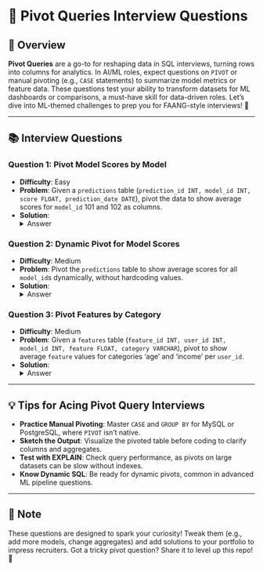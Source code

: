 # 🎯 Pivot Queries Interview Questions

## 🌟 Overview

**Pivot Queries** are a go-to for reshaping data in SQL interviews, turning rows into columns for analytics. In AI/ML roles, expect questions on `PIVOT` or manual pivoting (e.g., `CASE` statements) to summarize model metrics or feature data. These questions test your ability to transform datasets for ML dashboards or comparisons, a must-have skill for data-driven roles. Let’s dive into ML-themed challenges to prep you for FAANG-style interviews! 🚀

---

## 📚 Interview Questions

### Question 1: Pivot Model Scores by Model
- **Difficulty**: Easy
- **Problem**: Given a `predictions` table (`prediction_id INT, model_id INT, score FLOAT, prediction_date DATE`), pivot the data to show average scores for `model_id` 101 and 102 as columns.
- **Solution**:
  <details>
  <summary>Answer</summary>
  ```sql
  SELECT *
  FROM predictions
  PIVOT (
      AVG(score)
      FOR model_id IN (101 AS model_101, 102 AS model_102)
  ) AS p;
  ```
  **Explanation**: The `PIVOT` aggregates `score` by `model_id`, creating columns `model_101` and `model_102` with average scores. For MySQL, use:
  ```sql
  SELECT prediction_date,
         AVG(CASE WHEN model_id = 101 THEN score END) AS model_101,
         AVG(CASE WHEN model_id = 102 THEN score END) AS model_102
  FROM predictions
  GROUP BY prediction_date;
  ```
  </details>

### Question 2: Dynamic Pivot for Model Scores
- **Difficulty**: Medium
- **Problem**: Pivot the `predictions` table to show average scores for all `model_id`s dynamically, without hardcoding values.
- **Solution**:
  <details>
  <summary>Answer</summary>
  ```sql
  DECLARE @columns NVARCHAR(MAX), @sql NVARCHAR(MAX);
  SELECT @columns = STRING_AGG(QUOTENAME(model_id) + ' AS model_' + CAST(model_id AS NVARCHAR(10)), ',')
  FROM (SELECT DISTINCT model_id FROM predictions) AS m;
  SET @sql = '
  SELECT *
  FROM predictions
  PIVOT (
      AVG(score)
      FOR model_id IN (' + @columns + ')
  ) AS p;';
  EXEC sp_executesql @sql;
  ```
  **Explanation**: This SQL Server query builds a dynamic `PIVOT` by generating column names from unique `model_id`s. For PostgreSQL/MySQL, dynamic pivoting requires scripting outside SQL.
  </details>

### Question 3: Pivot Features by Category
- **Difficulty**: Medium
- **Problem**: Given a `features` table (`feature_id INT, user_id INT, model_id INT, feature FLOAT, category VARCHAR`), pivot to show average `feature` values for categories ‘age’ and ‘income’ per `user_id`.
- **Solution**:
  <details>
  <summary>Answer</summary>
  ```sql
  SELECT user_id,
         AVG(CASE WHEN category = 'age' THEN feature END) AS age,
         AVG(CASE WHEN category = 'income' THEN feature END) AS income
  FROM features
  GROUP BY user_id;
  ```
  **Explanation**: Since MySQL lacks `PIVOT`, we use `CASE` to mimic it, averaging `feature` for each `category`. For SQL Server:
  ```sql
  SELECT *
  FROM features
  PIVOT (
      AVG(feature)
      FOR category IN (age, income)
  ) AS p;
  ```
  </details>

---

## 💡 Tips for Acing Pivot Query Interviews

- **Practice Manual Pivoting**: Master `CASE` and `GROUP BY` for MySQL or PostgreSQL, where `PIVOT` isn’t native.
- **Sketch the Output**: Visualize the pivoted table before coding to clarify columns and aggregates.
- **Test with EXPLAIN**: Check query performance, as pivots on large datasets can be slow without indexes.
- **Know Dynamic SQL**: Be ready for dynamic pivots, common in advanced ML pipeline questions.

---

## 📝 Note

These questions are designed to spark your curiosity! Tweak them (e.g., add more models, change aggregates) and add solutions to your portfolio to impress recruiters. Got a tricky pivot question? Share it to level up this repo! 🌟